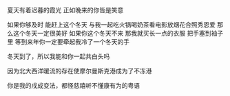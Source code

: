 夏天有着迟暮的霞光 正如晚来的你皆是笑意

如果你够及时 能赶上这个冬天 与我一起吃火锅喝奶茶看电影放烟花合照秀恩爱 那么这个冬天一定很美好
如果你这个冬天不来 那我就买长一点的衣服 把手塞到袖子里 等到来年你一定要牵起我冷了一个冬天的手

冬天到了，所以我能和你一起共白头吗

因为北大西洋暖流的存在使摩尔曼斯克港成为了不冻港

你是我的戌成变法，都怪慈禧听不懂康有为的粤语